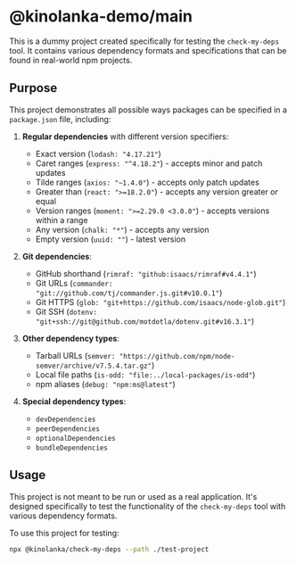 # @kinolanka-demo/main

This is a dummy project created specifically for testing the `check-my-deps` tool. It contains various dependency formats and specifications that can be found in real-world npm projects.

## Purpose

This project demonstrates all possible ways packages can be specified in a `package.json` file, including:

1. **Regular dependencies** with different version specifiers:
   - Exact version (`lodash: "4.17.21"`)
   - Caret ranges (`express: "^4.18.2"`) - accepts minor and patch updates
   - Tilde ranges (`axios: "~1.4.0"`) - accepts only patch updates
   - Greater than (`react: ">=18.2.0"`) - accepts any version greater or equal
   - Version ranges (`moment: ">=2.29.0 <3.0.0"`) - accepts versions within a range
   - Any version (`chalk: "*"`) - accepts any version
   - Empty version (`uuid: ""`) - latest version

2. **Git dependencies**:
   - GitHub shorthand (`rimraf: "github:isaacs/rimraf#v4.4.1"`)
   - Git URLs (`commander: "git://github.com/tj/commander.js.git#v10.0.1"`)
   - Git HTTPS (`glob: "git+https://github.com/isaacs/node-glob.git"`)
   - Git SSH (`dotenv: "git+ssh://git@github.com/motdotla/dotenv.git#v16.3.1"`)

3. **Other dependency types**:
   - Tarball URLs (`semver: "https://github.com/npm/node-semver/archive/v7.5.4.tar.gz"`)
   - Local file paths (`is-odd: "file:../local-packages/is-odd"`)
   - npm aliases (`debug: "npm:ms@latest"`)

4. **Special dependency types**:
   - `devDependencies`
   - `peerDependencies`
   - `optionalDependencies`
   - `bundleDependencies`

## Usage

This project is not meant to be run or used as a real application. It's designed specifically to test the functionality of the `check-my-deps` tool with various dependency formats.

To use this project for testing:

```bash
npx @kinolanka/check-my-deps --path ./test-project
```
